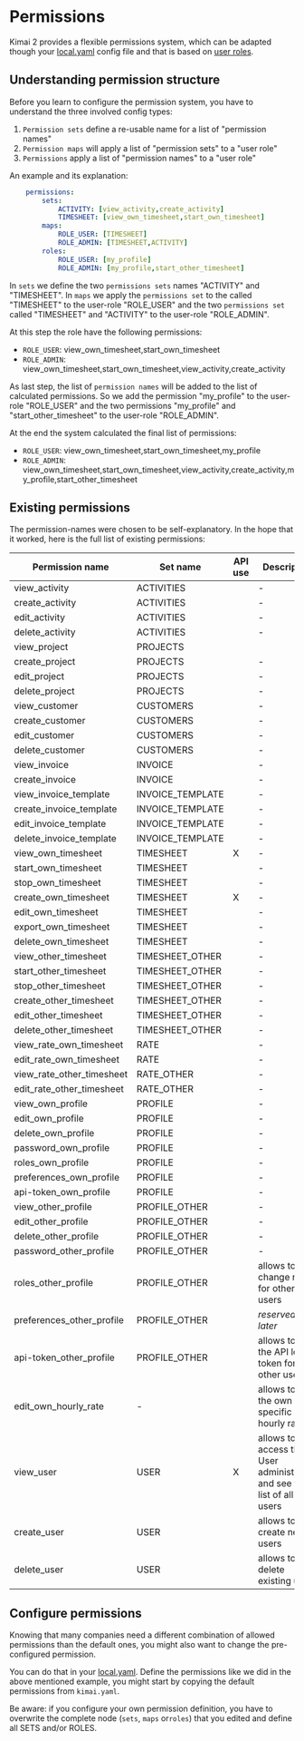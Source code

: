 # Permissions

Kimai 2 provides a flexible permissions system, which can be adapted though your [local.yaml](configurations.md) config 
file and that is based on [user roles](users.md).

## Understanding permission structure

Before you learn to configure the permission system, you have to understand the three involved config types:

1. `Permission sets` define a re-usable name for a list of "permission names"
2. `Permission maps` will apply a list of "permission sets" to a "user role"
3. `Permissions` apply a list of "permission names" to a "user role" 

An example and its explanation:

```yaml
    permissions:
        sets:
            ACTIVITY: [view_activity,create_activity]
            TIMESHEET: [view_own_timesheet,start_own_timesheet]
        maps:
            ROLE_USER: [TIMESHEET]
            ROLE_ADMIN: [TIMESHEET,ACTIVITY]
        roles:
            ROLE_USER: [my_profile]
            ROLE_ADMIN: [my_profile,start_other_timesheet]
```

In `sets` we define the two `permissions sets` names "ACTIVITY" and "TIMESHEET". In `maps` we apply the `permissions set` to the 
called "TIMESHEET" to the user-role "ROLE_USER" and the two `permissions set` called "TIMESHEET" and "ACTIVITY" to the user-role "ROLE_ADMIN".

At this step the role have the following permissions:

- `ROLE_USER`: view_own_timesheet,start_own_timesheet
- `ROLE_ADMIN`: view_own_timesheet,start_own_timesheet,view_activity,create_activity

As last step, the list of `permission names` will be added to the list of calculated permissions.
So we add the permission "my_profile" to the user-role "ROLE_USER" and the two permissions "my_profile" and "start_other_timesheet" to the user-role "ROLE_ADMIN".

At the end the system calculated the final list of permissions:  

- `ROLE_USER`: view_own_timesheet,start_own_timesheet,my_profile
- `ROLE_ADMIN`: view_own_timesheet,start_own_timesheet,view_activity,create_activity,my_profile,start_other_timesheet

## Existing permissions

The permission-names were chosen to be self-explanatory. In the hope that it worked, here is the full list of existing permissions:

| Permission name | Set name | API use | Description |
|---|---|---|---|
| view_activity | ACTIVITIES  |   | -  |
| create_activity | ACTIVITIES  |   | -  |
| edit_activity | ACTIVITIES  |   | -  |
| delete_activity | ACTIVITIES  |   | -  |
| view_project | PROJECTS  |   |   |
| create_project | PROJECTS  |   | -  |
| edit_project | PROJECTS  |   | -  |
| delete_project | PROJECTS  |   | -  |
| view_customer | CUSTOMERS  |   | -  |
| create_customer | CUSTOMERS  |   | -  |
| edit_customer | CUSTOMERS  |   | -  |
| delete_customer | CUSTOMERS  |   | -  |
| view_invoice | INVOICE  |   | -  |
| create_invoice | INVOICE  |   | -  |
| view_invoice_template | INVOICE_TEMPLATE  |   | -  |
| create_invoice_template | INVOICE_TEMPLATE  |   | -  |
| edit_invoice_template | INVOICE_TEMPLATE  |   | -  |
| delete_invoice_template | INVOICE_TEMPLATE  |   | -  |
| view_own_timesheet | TIMESHEET  | X  | -  |
| start_own_timesheet | TIMESHEET  |   | -  |
| stop_own_timesheet | TIMESHEET  |   | -  |
| create_own_timesheet | TIMESHEET  | X  | -  |
| edit_own_timesheet | TIMESHEET  |   | -  |
| export_own_timesheet | TIMESHEET  |   | -  |
| delete_own_timesheet | TIMESHEET  |   | -  |
| view_other_timesheet | TIMESHEET_OTHER  |   | -  |
| start_other_timesheet | TIMESHEET_OTHER  |   | -  |
| stop_other_timesheet | TIMESHEET_OTHER  |   | -  |
| create_other_timesheet | TIMESHEET_OTHER  |   | -  |
| edit_other_timesheet | TIMESHEET_OTHER  |   | -  |
| delete_other_timesheet | TIMESHEET_OTHER  |   | -  |
| view_rate_own_timesheet | RATE |   | -  |
| edit_rate_own_timesheet | RATE |   | -  |
| view_rate_other_timesheet | RATE_OTHER |   | -  |
| edit_rate_other_timesheet | RATE_OTHER |   | -  |
| view_own_profile | PROFILE  |   | -  |
| edit_own_profile | PROFILE  |   | -  |
| delete_own_profile | PROFILE  |   | -  |
| password_own_profile | PROFILE  |   | -  |
| roles_own_profile | PROFILE  |   | -  |
| preferences_own_profile | PROFILE  |   | -  |
| api-token_own_profile | PROFILE  |   | -  |
| view_other_profile | PROFILE_OTHER  |   | -  |
| edit_other_profile | PROFILE_OTHER  |   | -  |
| delete_other_profile | PROFILE_OTHER  |   | -  |
| password_other_profile | PROFILE_OTHER  |   | -  |
| roles_other_profile | PROFILE_OTHER  |   | allows to change roles for other users |
| preferences_other_profile | PROFILE_OTHER  |   | _reserved for later_  |
| api-token_other_profile | PROFILE_OTHER  |   | allows to set the API login token for other users  |
| edit_own_hourly_rate | - |   | allows to edit the own user specific hourly rate | 
| view_user | USER  | X  | allows to access the User administration and see the list of all users  |
| create_user | USER  |   | allows to create new users  |
| delete_user | USER  |   | allows to delete existing users  |

## Configure permissions

Knowing that many companies need a different combination of allowed permissions than the default ones, you might also 
want to change the pre-configured permission.

You can do that in your [local.yaml](configurations.md). Define the permissions like we did in the above mentioned example, 
you might start by copying the default permissions from `kimai.yaml`.

Be aware: if you configure your own permission definition, you have to overwrite the complete 
node (`sets`, `maps` or`roles`) that you edited and define all SETS and/or ROLES.
